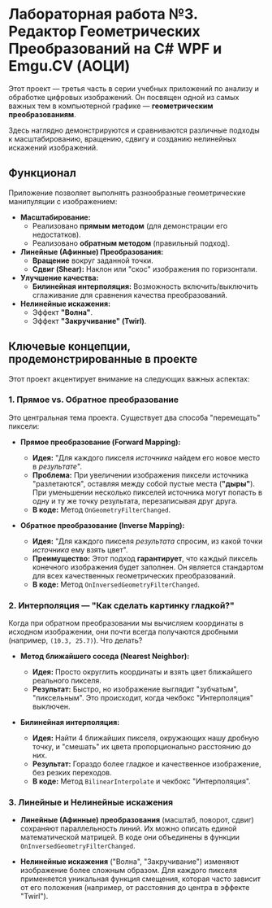 # Лабораторная работа №3. Редактор Геометрических Преобразований на C# WPF и Emgu.CV (АОЦИ)

Этот проект — третья часть в серии учебных приложений по анализу и обработке цифровых изображений. Он посвящен одной из самых важных тем в компьютерной графике — **геометрическим преобразованиям**.

Здесь наглядно демонстрируются и сравниваются различные подходы к масштабированию, вращению, сдвигу и созданию нелинейных искажений изображений.

## Функционал

Приложение позволяет выполнять разнообразные геометрические манипуляции с изображением:

*   **Масштабирование:**
    *   Реализовано **прямым методом** (для демонстрации его недостатков).
    *   Реализовано **обратным методом** (правильный подход).
*   **Линейные (Афинные) Преобразования:**
    *   **Вращение** вокруг заданной точки.
    *   **Сдвиг (Shear):** Наклон или "скос" изображения по горизонтали.
*   **Улучшение качества:**
    *   **Билинейная интерполяция:** Возможность включить/выключить сглаживание для сравнения качества преобразований.
*   **Нелинейные искажения:**
    *   Эффект **"Волна"**.
    *   Эффект **"Закручивание" (Twirl)**.

## Ключевые концепции, продемонстрированные в проекте
Этот проект акцентирует внимание на следующих важных аспектах:

### 1. Прямое vs. Обратное преобразование

Это центральная тема проекта. Существует два способа "перемещать" пиксели:

*   **Прямое преобразование (Forward Mapping):**
    *   **Идея:** "Для каждого пикселя *источника* найдем его новое место в *результате*".
    *   **Проблема:** При увеличении изображения пиксели источника "разлетаются", оставляя между собой пустые места (**"дыры"**). При уменьшении несколько пикселей источника могут попасть в одну и ту же точку результата, перезаписывая друг друга.
    *   **В коде:** Метод `OnGeometryFilterChanged`.

*   **Обратное преобразование (Inverse Mapping):**
    *   **Идея:** "Для каждого пикселя *результата* спросим, из какой точки *источника* ему взять цвет".
    *   **Преимущество:** Этот подход **гарантирует**, что каждый пиксель конечного изображения будет заполнен. Он является стандартом для всех качественных геометрических преобразований.
    *   **В коде:** Метод `OnInversedGeometryFilterChanged`.

### 2. Интерполяция — "Как сделать картинку гладкой?"

Когда при обратном преобразовании мы вычисляем координаты в исходном изображении, они почти всегда получаются дробными (например, `(10.3, 25.7)`). Что делать?

*   **Метод ближайшего соседа (Nearest Neighbor):**
    *   **Идея:** Просто округлить координаты и взять цвет ближайшего реального пикселя.
    *   **Результат:** Быстро, но изображение выглядит "зубчатым", "пиксельным". Это происходит, когда чекбокс "Интерполяция" выключен.

*   **Билинейная интерполяция:**
    *   **Идея:** Найти 4 ближайших пикселя, окружающих нашу дробную точку, и "смешать" их цвета пропорционально расстоянию до них.
    *   **Результат:** Гораздо более гладкое и качественное изображение, без резких переходов.
    *   **В коде:** Метод `BilinearInterpolate` и чекбокс "Интерполяция".

### 3. Линейные и Нелинейные искажения

*   **Линейные (Афинные) преобразования** (масштаб, поворот, сдвиг) сохраняют параллельность линий. Их можно описать единой математической матрицей. В коде они объединены в функции `OnInversedGeometryFilterChanged`.

*   **Нелинейные искажения** ("Волна", "Закручивание") изменяют изображение более сложным образом. Для каждого пикселя применяется уникальная функция смещения, которая часто зависит от его положения (например, от расстояния до центра в эффекте "Twirl").
